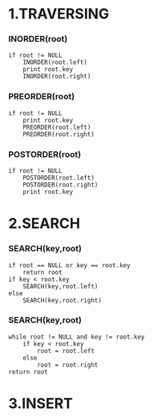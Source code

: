 
# 1.TRAVERSING
### INORDER(root)				
	if root != NULL
		INORDER(root.left)
		print root.key
		INORDER(root.right)
		
### PREORDER(root)				
	if root != NULL
		print root.key
		PREORDER(root.left)
		PREORDER(root.right)
		
### POSTORDER(root)				
	if root != NULL
		POSTORDER(root.left)
		POSTORDER(root.right)
		print root.key

# 2.SEARCH
### SEARCH(key,root)
	if root == NULL or key == root.key
		return root
	if key < root.key
		SEARCH(key,root.left)
	else
		SEARCH(key,root.right)

### SEARCH(key,root)
	while root != NULL and key != root.key
		if key < root.key
			root = root.left
		else
			root = root.right
	return root

# 3.INSERT
